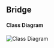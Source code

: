 ## Bridge

#### Class Diagram 
![Class Diagram](https://github.com/jayavardhanravi/DesignPatterns/blob/master/Bridge/ClassDiagram.png)